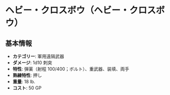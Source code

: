 # ヘビー・クロスボウ（ヘビー・クロスボウ）

## 基本情報
- **カテゴリー**: 軍用遠隔武器
- **ダメージ**: 1d10 刺突
- **特性**: 弾薬（射程 100/400；ボルト）、重武器、装填、両手
- **熟練特性**: 押し
- **重量**: 18 lb.
- **コスト**: 50 GP
